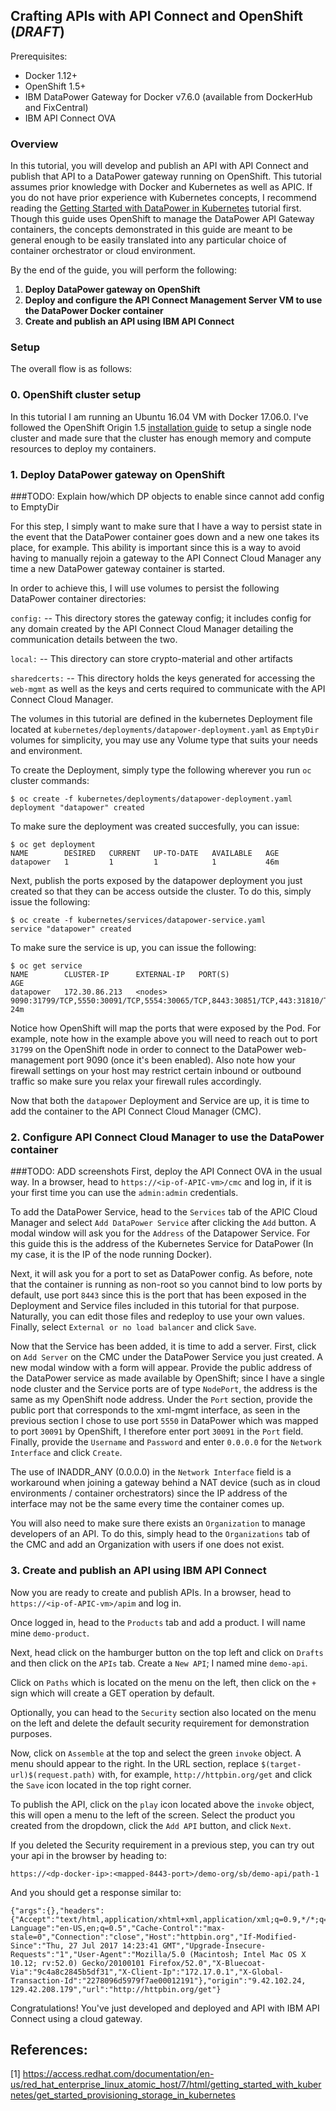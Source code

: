 ## Crafting APIs with API Connect and OpenShift (***DRAFT***)


Prerequisites:
* Docker 1.12+
* OpenShift 1.5+
* IBM DataPower Gateway for Docker v7.6.0 (available from DockerHub and FixCentral)
* IBM API Connect OVA

### Overview

In this tutorial, you will develop and publish an API with API Connect and publish that API to a DataPower gateway running on OpenShift. This tutorial assumes prior knowledge with Docker and Kubernetes as well as APIC. If you do not have prior experience with Kubernetes concepts, I recommend reading the [Getting Started with DataPower in Kubernetes](https://developer.ibm.com/datapower/2017/02/27/getting-started-datapower-kubernetes/) tutorial first. Though this guide uses OpenShift to manage the DataPower API Gateway containers, the concepts demonstrated in this guide are meant to be general enough to be easily translated into any particular choice of container orchestrator or cloud environment.

By the end of the guide, you will perform the following:

1. **Deploy DataPower gateway on OpenShift**
2. **Deploy and configure the API Connect Management Server VM to use the DataPower Docker container**
3. **Create and publish an API using IBM API Connect**


### Setup

The overall flow is as follows:


### 0. OpenShift cluster setup

In this tutorial I am running an Ubuntu 16.04 VM with Docker 17.06.0. I've followed the  OpenShift Origin 1.5 [installation guide](https://github.com/openshift/origin/blob/master/docs/cluster_up_down.md) to setup a single node cluster and made sure that the cluster has enough memory and compute resources to deploy my containers.



### 1. Deploy DataPower gateway on OpenShift
\###TODO: Explain how/which DP objects to enable since cannot add config to EmptyDir

For this step, I simply want to make sure that I have a way to persist state in the event that the DataPower container goes down and a new one takes its place, for example.
This ability is important since this is a way to avoid having to manually rejoin a gateway to the API Connect Cloud Manager any time a new DataPower gateway container is started.

In order to achieve this, I will use volumes to persist the following DataPower container directories:

`config:` -- This directory stores the gateway config; it includes config for any domain created by the API Connect Cloud Manager detailing the communication details between the two.

`local:` -- This directory can store crypto-material and other artifacts

`sharedcerts:` -- This directory holds the keys generated for accessing the `web-mgmt` as well as the keys and certs required to communicate with the API Connect Cloud Manager.

The volumes in this tutorial are defined in the kubernetes Deployment file located at `kubernetes/deployments/datapower-deployment.yaml` as `EmptyDir` volumes for simplicity, you may use any Volume type that suits your needs and environment.

To create the Deployment, simply type the following wherever you run `oc` cluster commands:

    $ oc create -f kubernetes/deployments/datapower-deployment.yaml
    deployment "datapower" created

To make sure the deployment was created succesfully, you can issue:

    $ oc get deployment
    NAME        DESIRED   CURRENT   UP-TO-DATE   AVAILABLE   AGE
    datapower   1         1         1            1           46m

Next, publish the ports exposed by the datapower deployment you just created so that they can be access outside the cluster. To do this, simply issue the following:

    $ oc create -f kubernetes/services/datapower-service.yaml
    service "datapower" created

To make sure the service is up, you can issue the following:

    $ oc get service
    NAME        CLUSTER-IP      EXTERNAL-IP   PORT(S)                                                                                                   AGE
    datapower   172.30.86.213   <nodes>       9090:31799/TCP,5550:30091/TCP,5554:30065/TCP,8443:30851/TCP,443:31810/TCP,8000:32128/TCP,8001:30912/TCP   24m    

Notice how OpenShift will map the ports that were exposed by the Pod. For example, note how in the example above you will need to reach out to port `31799` on the OpenShift node in order to connect to the DataPower web-management port 9090 (once it's been enabled).
Also note how your firewall settings on your host may restrict certain inbound or outbound traffic so make sure you relax your firewall rules accordingly.

Now that both the `datapower` Deployment and Service are up, it is time to add the container to the API Connect Cloud Manager (CMC).

### 2. Configure API Connect Cloud Manager to use the DataPower container
\###TODO: ADD screenshots
First, deploy the API Connect OVA in the usual way. In a browser, head to `https://<ip-of-APIC-vm>/cmc` and log in, if it is your first time you can use the `admin:admin` credentials.

To add the DataPower Service, head to the `Services` tab of the APIC Cloud Manager and select `Add DataPower Service` after clicking the `Add` button. A modal window will ask you for the `Address` of the Datapower Service. For this guide this is the address of the Kubernetes Service for DataPower (In my case, it is the IP of the node running Docker).

Next, it will ask you for a port to set as DataPower config. As before, note that the container is running as non-root so you cannot bind to low ports by default, use port `8443` since this is the port that has been exposed in the Deployment and Service files included in this tutorial for that purpose. Naturally, you can edit those files and redeploy to use your own values.
Finally, select `External or no load balancer` and click `Save`.

Now that the Service has been added, it is time to add a server.
First, click on `Add Server` on the CMC under the DataPower Service you just created. A new modal window with a form will appear. Provide the public address of the DataPower service as made available by OpenShift; since I have a single node cluster and the Service ports are of type `NodePort`, the address is the same as my OpenShift node address. Under the `Port` section, provide the public port that corresponds to the xml-mgmt interface, as seen in the previous section I chose to use port `5550` in DataPower which was mapped to port `30091` by OpenShift, I therefore enter port `30091` in the `Port` field.
Finally, provide the `Username` and `Password` and enter `0.0.0.0` for the `Network Interface` and click `Create`.

The use of INADDR_ANY (0.0.0.0) in the `Network Interface` field is a workaround when joining a gateway behind a NAT device (such as in cloud environments / container orchestrators) since the IP address of the interface may not be the same every time the container comes up.

You will also need to make sure there exists an `Organization` to manage developers of an API. To do this, simply head to the `Organizations` tab of the CMC and add an Organization with users if one does not exist.

### 3. Create and publish an API using IBM API Connect

Now you are ready to create and publish APIs. In a browser, head to `https://<ip-of-APIC-vm>/apim` and log in.

Once logged in, head to the `Products` tab and add a product. I will name mine `demo-product`.

Next, head click on the hamburger button on the top left and click on `Drafts` and then click on the `APIs` tab. Create a `New API`; I named mine `demo-api`.

Click on `Paths` which is located on the menu on the left, then click on the `+` sign which will create a GET operation by default.

Optionally, you can head to the `Security` section also located on the menu on the left and delete the default security requirement for demonstration purposes.

Now, click on `Assemble` at the top and select the green `invoke` object. A menu should appear to the right. In the URL section, replace `$(target-url)$(request.path)` with, for example, `http://httpbin.org/get` and click the `Save` icon located in the top right corner.

To publish the API, click on the `play` icon located above the `invoke` object, this will open a menu to the left of the screen. Select the product you created from the dropdown, click the `Add API` button, and click `Next`.

If you deleted the Security requirement in a previous step, you can try out your api in the browser by heading to:

`https://<dp-docker-ip>:<mapped-8443-port>/demo-org/sb/demo-api/path-1`

And you should get a response similar to:

    {"args":{},"headers":{"Accept":"text/html,application/xhtml+xml,application/xml;q=0.9,*/*;q=0.8","Accept-Language":"en-US,en;q=0.5","Cache-Control":"max-stale=0","Connection":"close","Host":"httpbin.org","If-Modified-Since":"Thu, 27 Jul 2017 14:23:41 GMT","Upgrade-Insecure-Requests":"1","User-Agent":"Mozilla/5.0 (Macintosh; Intel Mac OS X 10.12; rv:52.0) Gecko/20100101 Firefox/52.0","X-Bluecoat-Via":"9c4a8c2845b5df31","X-Client-Ip":"172.17.0.1","X-Global-Transaction-Id":"2278096d5979f7ae00012191"},"origin":"9.42.102.24, 129.42.208.179","url":"http://httpbin.org/get"}

Congratulations! You've just developed and deployed and API with IBM API Connect using a cloud gateway.


















## References:

[1] https://access.redhat.com/documentation/en-us/red_hat_enterprise_linux_atomic_host/7/html/getting_started_with_kubernetes/get_started_provisioning_storage_in_kubernetes
